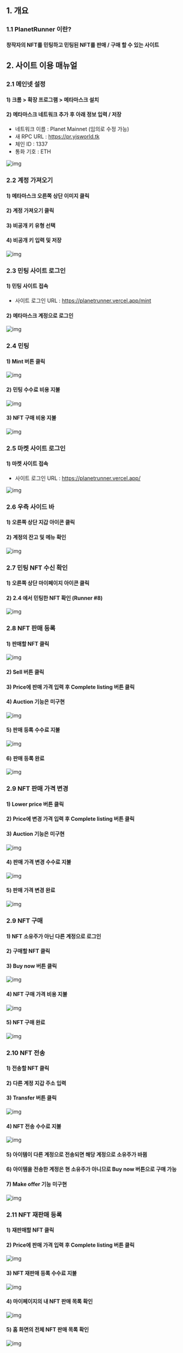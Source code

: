 ## 1. 개요
### 1.1 PlanetRunner 이란?
####   창작자의 NFT를 민팅하고 민팅된 NFT를 판매 / 구매 할 수 있는 사이트
## 2. 사이트 이용 매뉴얼
###   2.1 메인넷 설정
#### 1) 크롬 > 확장 프로그램 > 메타마스크 설치
#### 2) 메타마스크 네트워크 추가 후 아래 정보 입력 / 저장
- 네트워크 이름 : Planet Mainnet (임의로 수정 가능)
- 새 RPC URL : https://pr.yjsworld.tk
- 체인 ID : 1337
- 통화 기호 : ETH

![img](https://github.com/jungsikyeo/nft-marketplace-nextjs/blob/master/public/screenshot/1-메인넷설정.png?raw=true)

### 2.2 계정 가져오기
#### 1) 메타마스크 오른쪽 상단 이미지 클릭
#### 2) 계정 가져오기 클릭
#### 3) 비공개 키 유형 선택
#### 4) 비공개 키 입력 및 저장
![img](https://github.com/jungsikyeo/nft-marketplace-nextjs/blob/master/public/screenshot/2-계정가져오기.png?raw=true)

### 2.3 민팅 사이트 로그인
#### 1) 민팅 사이트 접속
- 사이트 로그인 URL : https://planetrunner.vercel.app/mint

#### 2) 메타마스크 계정으로 로그인
![img](https://github.com/jungsikyeo/planetrunner/blob/master/public/screenshot/1-로그인(민팅).png?raw=true)

### 2.4 민팅
#### 1) Mint 버튼 클릭
![img](https://github.com/jungsikyeo/planetrunner/blob/master/public/screenshot/2-민팅.png?raw=true)

#### 2) 민팅 수수료 비용 지불
![img](https://github.com/jungsikyeo/planetrunner/blob/master/public/screenshot/3-마켓등록비용지불.png?raw=true)

#### 3) NFT 구매 비용 지불
![img](https://github.com/jungsikyeo/planetrunner/blob/master/public/screenshot/4-아이템구매비용지불.png?raw=true)

### 2.5 마켓 사이트 로그인
#### 1) 마켓 사이트 접속
- 사이트 로그인 URL : https://planetrunner.vercel.app/

![img](https://github.com/jungsikyeo/planetrunner/blob/master/public/screenshot/6-홈화면.png?raw=true)

### 2.6 우측 사이드 바
#### 1) 오른쪽 상단 지갑 아이콘 클릭
#### 2) 계정의 잔고 및 메뉴 확인
![img](https://github.com/jungsikyeo/planetrunner/blob/master/public/screenshot/7-우측바.png?raw=true)

### 2.7 민팅 NFT 수신 확인
#### 1) 오른쪽 상단 마이페이지 아이콘 클릭
#### 2) 2.4 에서 민팅한 NFT 확인 (Runner #8)
![img](https://github.com/jungsikyeo/planetrunner/blob/master/public/screenshot/8-마이페이지(내아이템).png?raw=true)

### 2.8 NFT 판매 등록
#### 1) 판매할 NFT 클릭
![img](https://github.com/jungsikyeo/planetrunner/blob/master/public/screenshot/9-아이템상세.png?raw=true)

#### 2) Sell 버튼 클릭
#### 3) Price에 판매 가격 입력 후 Complete listing 버튼 클릭
#### 4) Auction 기능은 미구현
![img](https://github.com/jungsikyeo/planetrunner/blob/master/public/screenshot/10-아이템판매등록.png?raw=true)

#### 5) 판매 등록 수수료 지불
![img](https://github.com/jungsikyeo/planetrunner/blob/master/public/screenshot/11-판매등록비용지불.png?raw=true)

#### 6) 판매 등록 완료
![img](https://github.com/jungsikyeo/planetrunner/blob/master/public/screenshot/12-판매등록완료.png?raw=true)

### 2.9 NFT 판매 가격 변경
#### 1) Lower price 버튼 클릭
#### 2) Price에 변경 가격 입력 후 Complete listing 버튼 클릭
#### 3) Auction 기능은 미구현
![img](https://github.com/jungsikyeo/planetrunner/blob/master/public/screenshot/13-판매가격수정.png?raw=true)

#### 4) 판매 가격 변경 수수료 지불
![img](https://github.com/jungsikyeo/planetrunner/blob/master/public/screenshot/14-판매가격수정비용지불.png?raw=true)

#### 5) 판매 가격 변경 완료
![img](https://github.com/jungsikyeo/planetrunner/blob/master/public/screenshot/15-판매가격수정완료.png?raw=true)

### 2.9 NFT 구매
#### 1) NFT 소유주가 아닌 다른 계정으로 로그인
#### 2) 구매할 NFT 클릭
#### 3) Buy now 버튼 클릭
![img](https://github.com/jungsikyeo/planetrunner/blob/master/public/screenshot/16-구매아이템상세.png?raw=true)

#### 4) NFT 구매 가격 비용 지불
![img](https://github.com/jungsikyeo/planetrunner/blob/master/public/screenshot/17-아이템구매가격비용지불.png?raw=true)

#### 5) NFT 구매 완료
![img](https://github.com/jungsikyeo/planetrunner/blob/master/public/screenshot/18-아이템구매완료.png?raw=true)

### 2.10 NFT 전송
#### 1) 전송할 NFT 클릭
#### 2) 다른 계정 지갑 주소 입력
#### 3) Transfer 버튼 클릭
![img](https://github.com/jungsikyeo/planetrunner/blob/master/public/screenshot/19-아이템전송.png?raw=true)

#### 4) NFT 전송 수수료 지불
![img](https://github.com/jungsikyeo/planetrunner/blob/master/public/screenshot/20-아이템전송비용지불.png?raw=true)

#### 5) 아이템이 다른 계정으로 전송되면 해당 계정으로 소유주가 바뀜
#### 6) 아이템을 전송한 계정은 현 소유주가 아니므로 Buy now 버튼으로 구매 가능
#### 7) Make offer 기능 미구현
![img](https://github.com/jungsikyeo/planetrunner/blob/master/public/screenshot/21-아이템전송완료.png?raw=true)

### 2.11 NFT 재판매 등록
#### 1) 재판매할 NFT 클릭
#### 2) Price에 판매 가격 입력 후 Complete listing 버튼 클릭
![img](https://github.com/jungsikyeo/planetrunner/blob/master/public/screenshot/22-아이템재판매등록.png?raw=true)

#### 3) NFT 재판매 등록 수수료 지불
![img](https://github.com/jungsikyeo/planetrunner/blob/master/public/screenshot/23-아이템재판매등록비용지불.png?raw=true)

#### 4) 마이페이지의 내 NFT 판매 목록 확인
![img](https://github.com/jungsikyeo/planetrunner/blob/master/public/screenshot/24-내아이템판매목록확인.png?raw=true)

#### 5) 홈 화면의 전체 NFT 판매 목록 확인
![img](https://github.com/jungsikyeo/planetrunner/blob/master/public/screenshot/25-홈화면판매목록확인.png?raw=true)
